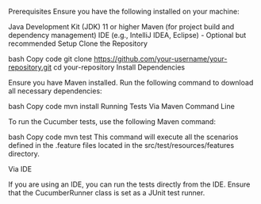 Prerequisites
Ensure you have the following installed on your machine:

Java Development Kit (JDK) 11 or higher
Maven (for project build and dependency management)
IDE (e.g., IntelliJ IDEA, Eclipse) - Optional but recommended
Setup
Clone the Repository

bash
Copy code
git clone https://github.com/your-username/your-repository.git
cd your-repository
Install Dependencies

Ensure you have Maven installed. Run the following command to download all necessary dependencies:

bash
Copy code
mvn install
Running Tests
Via Maven Command Line

To run the Cucumber tests, use the following Maven command:

bash
Copy code
mvn test
This command will execute all the scenarios defined in the .feature files located in the src/test/resources/features directory.

Via IDE

If you are using an IDE, you can run the tests directly from the IDE. Ensure that the CucumberRunner class is set as a JUnit test runner.
